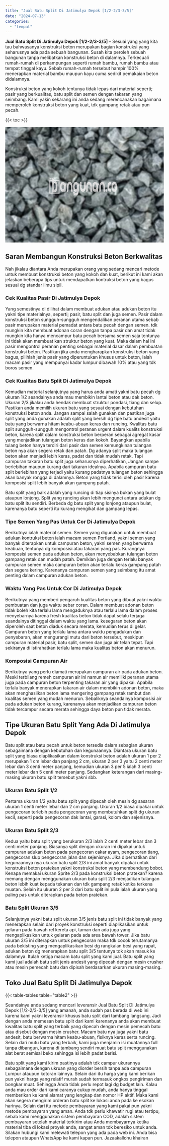 ```yaml
---
title: "Jual Batu Split Di Jatimulya Depok [1/2-2/3-3/5]"
date: "2024-07-13"
categories: 
  - "tempat"
---
```


**Jual Batu Split Di Jatimulya Depok \[1/2-2/3-3/5\]** – Sesuai yang yang kita tau bahwasanya konstruksi beton merupakan bagian konstruksi yang seharusnya ada pada sebuah bangunan. Susah kita peroleh sebuah bangunan tanpa melibatkan konstruksi beton di dalamnya. Terkecuali rumah-rumah di perkampungan seperti rumah bambu, rumah bambu atau tempat tinggal kayu. Sebab rumah-rumah tersebut hampir 100% menerapkan material bambu maupun kayu cuma sedikit pemakaian beton didalamnya.

Konstruksi beton yang kokoh tentunya tidak lepas dari material seperti; pasir yang berkualitas, batu split dan semen dengan takaran yang seimbang. Kami yakin sekarang ini anda sedang merencanakan bagaimana memperoleh konstruksi beton yang kuat, tdk gampang retak atau pun pecah.

{{< toc >}}

![Jual Batu Split Di Jatimulya Depok [1/2-2/3-3/5]](/images/jual-batu-split-08.png)

## Saran Membangun Konstruksi Beton Berkwalitas

Nah jikalau diantara Anda merupakan orang yang sedang mencari metode untuk membuat konstruksi beton yang kokoh dan kuat, berikut ini kami akan jelaskan beberapa tips untuk mendapatkan kontruksi beton yang bagus sesuai dg standar ilmu sipil.

### Cek Kualitas Pasir Di Jatimulya Depok

Yang semestinya di dilihat dalam membuat adukan atau adukan beton itu yakni tipe materialnya, seperti; pasir, batu split dan juga semen. Pasir dalam konstruksi beton sungguh-sungguh mengendalikan peranan utama sebab pasir merupakan material pemadat antara batu pecah dengan semen. tdk mungkin kita membuat adonan coran dengan tanpa pasir dan amat tidak mungkin kita hanya mencampur batu pecah bersama semen saja tentunya ini tidak akan membuat kan struktur beton yang kuat. Maka dalam hal ini pasir mengontrol peranan penting sebagai material dasar dalam pembuatan konstruksi beton. Pastikan jika anda mengharapkan konstruksi beton yang bagus, pilihlah jenis pasir yang diperuntukan khusus untuk beton, ialah macam pasir yang mempunyai kadar lumpur dibawah 10% atau yang tdk boros semen.

### Cek Kualitas Batu Split Di Jatimulya Depok

Kemudian material selanjutnya yang harus anda amati yakni batu pecah dg ukuran 1/2 seandainya anda mau membikin lantai beton atau dak beton. Ukuran 2/3 jikalau anda hendak membuat struktur pondasi, tiang dan selup. Pastikan anda memilih ukuran batu yang sesuai dengan kebutuhan konstruksi beton anda. Jangan sampai salah gunakan dan pastikan juga split yang anda gunakan adalah split yang bersih dg tipe batu andesit yaitu batu yang berwarna hitam keabu-abuan keras dan runcing. Kwalitas batu split sungguh-sungguh mengontrol peranan urgent dalam kualits konstruksi beton, karena split dalam konstruksi beton berperan sebagai agregat kasar yang menjadikan tulangan beton keras dan kokoh. Bayangkan apabila tulang beton hanya terdiri dari pasir dan semen kemungkinan tulangan beton nya akan segera retak dan patah. Dg adanya split maka tulangan beton akan menjadi lebih keras, padat dan tidak mudah retak. Tapi campuran takaran batu split juga seharusnya diperhatikan, Jangan sampe berlebihan maupun kurang dari takaran idealnya. Apabila campuran batu split berlebihan yang terjadi yaitu kurang padatnya tulangan beton sehingga akan banyak rongga di dalamnya. Beton yang tidak terisi oleh pasir karena komposisi split lebih banyak akan gampang patah.

Batu split yang baik adalah yang runcing di tiap sisinya bukan yang bulat ataupun lonjong. Split yang runcing akan lebih mengunci antara adukan dg batu split itu sendiri. Berbeda dg batu split yang lonjong ataupun bulat, karenanya batu seperti itu kurang mengikat dan gampang lepas.

### Tipe Semen Yang Pas Untuk Cor Di Jatimulya Depok

Berikutnya ialah material semen. Semen yang digunakan untuk membuat adukan kontruksi beton ialah macam semen Portland, yakni semen yang banyak diterapkan untuk campuran beton, yakni semen yang berwarna keabuan, tentunya dg komposisi atau takaran yang pas. Kurangnya komposisi semen pada adukan beton, akan menyebabkan tulangan beton gampang retak dan mudah patah. Demikian juga dengan terlalu banyak campuran semen maka campuran beton akan terlalu keras gampang patah dan segera kering. Karenanya campuran semen yang seimbang itu amat penting dalam campuran adukan beton.

### Waktu Yang Pas Untuk Cor Di Jatimulya Depok

Berikutnya yang memberi pengaruh kualitas beton yang dibuat yakni waktu pembuatan dan juga waktu sebar coran. Dalam membuat adonan beton tidak boleh kita terlalu lama mengaduknya atau terlalu lama dalam proses menyebarnya karena fresh kualitas beton tidak dapat selalu terjaga seandainya ditinggal dalam waktu yang lama. kesegaran beton akan diperoleh saat beton diaduk secara merata, kemudian terus di gelar. Campuran beton yang terlalu lama antara waktu pengadukan dan penyebaran, akan mengurangi mutu dari beton tersebut, meskipun campuran material pasir, batu split, semen dan juga air telah tepat. Tapi sekiranya di istirahatkan terlalu lama maka kualitas beton akan menurun.

### Komposisi Campuran Air

Berikutnya yang perlu diamati merupakan campuran air pada adukan beton. Meski terbilang remeh campuran air ini namun air memiliki peranan utama juga pada campuran beton terpenting takaran air yang dipakai. Apabila terlalu banyak menerapkan takaran air dalam membikin adonan beton, maka akan menghasilkan beton lama mengering gampang retak rambut dan kualitas semen yang mudah menurun. Sebaliknya seandainya komposisi air pada adukan beton kurang, karenanya akan menjadikan campuran beton tidak tercampur secara merata sehingga daya beton pun tidak merata.

## Tipe Ukuran Batu Split Yang Ada Di Jatimulya Depok

Batu split atau batu pecah untuk beton tersedia dalam sebagian ukuran sebagaimana dengan kebutuhan dan kegunaannya. Diantara ukuran batu split yang biasa diaplikasikan dalam konstruksi beton adalah ukuran 1 per 2 merupakan 1 cm lebar dan panjang 2 cm, ukuran 2 per 3 yaitu 2 centi meter lebar dan 3 centi meter panjang, kemudian ukuran 3 per 5 ialah 3 centi meter lebar dan 5 centi meter panjang. Sedangkan keterangan dari masing-masing ukuran batu split tersebut yakni sbb.

### Ukuran Batu Split 1/2

Pertama ukuran 1/2 yaitu batu split yang dipecah oleh mesin dg sasaran ukuran 1 centi meter lebar dan 2 cm panjang. Ukuran 1/2 biasa dipakai untuk pengecoran terlebih pada pengecoran yang membutuhkan split dg ukuran kecil, seperti pada pengecoran dak lantai, garasi, kolom dan sejenisnya.

### Ukuran Batu Split 2/3

Kedua yaitu batu split yang berukuran 2/3 ialah 2 centi meter lebar dan 3 centi meter panjang. Biasanya split dengan ukuran ini dipakai untuk campuran adukan beton pada pengecoran cakar ayam, pengecoran tiang, pengecoran slup pengecoran jalan dan sejenisnya. Jika diperhatikan dari kegunaannya nya ukuran batu split 2/3 ini amat banyak dipakai untuk konstruksi beton pratekan yakni konstruksi beton yang membendung bobot. Kenapa memakai ukuran Sprite 2/3 pada konstruksi beton pratekan? karena memang dengan menggunakan ukuran batu split 2/3 menjadikan tulangan beton lebih kuat kepada tekanan dan tdk gampang retak ketika terkena muatan. Selain itu ukuran 2 per 3 dari batu split ini pula ialah ukuran yang paling pas untuk diterapkan pada beton pratekan.

### Batu Split Ukuran 3/5

Selanjutnya yakni batu split ukuran 3/5 jenis batu split ini tidak banyak yang menerapkan selain dari proyek konstruksi seperti diaplikasikan untuk gelaran pada bawah rel kereta api, taman dan ada juga yang mengaplikasikan untuk gelaran pada ada area bawah tower. Jika batu ukuran 3/5 ini diterapkan untuk pengecoran maka tdk cocok terutamanya pada bekisting yang mengaplikasikan besi dg rangkaian besi yang rapat, adukan beton dg menerapkan batu split 3/5 tentunya tdk akan masuk ke dalamnya. Itulah ketiga macam batu split yang kami jual. Batu split yang kami jual adalah batu split jenis andesit yang dipecah dengan mesin crusher atau mesin pemecah batu dan dipisah berdasarkan ukuran masing-masing.

## Toko Jual Batu Split Di Jatimulya Depok

{{< table-tables table="table2" >}}

Seandainya anda sedang mencari leveransir Jual Batu Split Di Jatimulya Depok \[1/2-2/3-3/5\] yang amanah, anda sudah pas berada di web ini karena kami yakni leveransir khusus batu split dari tambang langsung. Jadi dengan anda memesan batu split dari kami karenanya anda akan membuat kwalitas batu split yang terbaik yang dipecah dengan mesin pemecah batu atau disebut dengan mesin crusher. Macam batu nya juga yakni batu andesit, batu berwarna hitam keabu-abuan, fisiknya keras serta runcing. Selain dari mutu batu yang terbaik, kami juga menjamin isi muatannya full tanpa dibangun, karena di tambang sendiri muat batu split menggunakan alat berat semisal beko sehingga isi lebih padat berisi.

Batu split yang kami kirim pastinya adalah tdk campur ukurannya sebagaimana dengan ukruan yang diorder bersih tanpa ada campuran Lumpur ataupun kotoran lainnya. Selain dari itu harga yang kami berikan pun yakni harga yang relatif murah sudah termasuk ongkos pengiriman dan bongkar muat. Sehingga Anda tidak perlu repot lagi dg budget lain. Kalau anda mau order dari kami caranya cukup mudah, anda hanya tinggal memberikan ke kami alamat yang lengkap dan nomor HP aktif. Maka kami akan segera mengirim orderan batu split ke lokasi anda pada ke esokan harinya. Selain dari itu metode pembayaran yang kami pakai pun yakni metode pembayaran yang aman. Anda tdk perlu khawatir rugi atau tertipu, sebab kami menggunakan sistem pembayaran COD, adalah sistem pembayaran setelah material terkirim atau Anda membayarnya ketika material tiba di lokasi proyek anda, sangat aman tdk beresiko untuk anda. Silakan hubungi kami melewati telepon yang ada pada web ini. Anda bisa telepon ataupun WhatsApp ke kami kapan pun. Jazaakallohu khairan
